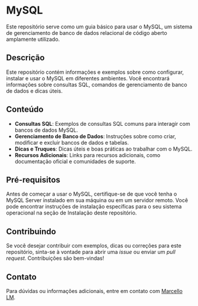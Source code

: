 # MySQL 

Este repositório serve como um guia básico para usar o MySQL, um sistema de gerenciamento de banco de dados relacional de código aberto amplamente utilizado.

## Descrição

Este repositório contém informações e exemplos sobre como configurar, instalar e usar o MySQL em diferentes ambientes. Você encontrará informações sobre consultas SQL, comandos de gerenciamento de banco de dados e dicas úteis.

## Conteúdo

- **Consultas SQL**: Exemplos de consultas SQL comuns para interagir com bancos de dados MySQL.
- **Gerenciamento de Banco de Dados**: Instruções sobre como criar, modificar e excluir bancos de dados e tabelas.
- **Dicas e Truques**: Dicas úteis e boas práticas ao trabalhar com o MySQL.
- **Recursos Adicionais**: Links para recursos adicionais, como documentação oficial e comunidades de suporte.

## Pré-requisitos

Antes de começar a usar o MySQL, certifique-se de que você tenha o MySQL Server instalado em sua máquina ou em um servidor remoto. Você pode encontrar instruções de instalação específicas para o seu sistema operacional na seção de Instalação deste repositório.

## Contribuindo

Se você desejar contribuir com exemplos, dicas ou correções para este repositório, sinta-se à vontade para abrir uma _issue_ ou enviar um _pull request_. Contribuições são bem-vindas!

## Contato

Para dúvidas ou informações adicionais, entre em contato com [Marcello LM](https://github.com/MarcelloLM).

